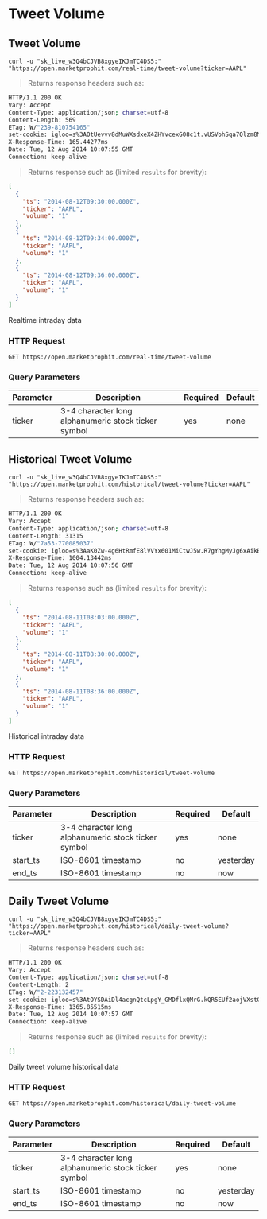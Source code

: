
# Tweet Volume


## Tweet Volume

```shell
curl -u "sk_live_w3Q4bCJVB8xgyeIKJmTC4DS5:" "https://open.marketprophit.com/real-time/tweet-volume?ticker=AAPL"
```

> Returns response headers such as:

```bash
HTTP/1.1 200 OK
Vary: Accept
Content-Type: application/json; charset=utf-8
Content-Length: 569
ETag: W/"239-810754165"
set-cookie: igloo=s%3AOtUevvv8dMuWXsdxeX4ZHYvcexG08c1t.vUSVohSqa7Qlzm8M%2FqTqJQDns5uTCflCbtLi0eR22v0; Path=/; Expires=Wed, 13 Aug 2014 10:07:55 GMT; HttpOnly
X-Response-Time: 165.44277ms
Date: Tue, 12 Aug 2014 10:07:55 GMT
Connection: keep-alive


```

> Returns response such as (limited `results` for brevity):

```json
[
  {
    "ts": "2014-08-12T09:30:00.000Z",
    "ticker": "AAPL",
    "volume": "1"
  },
  {
    "ts": "2014-08-12T09:34:00.000Z",
    "ticker": "AAPL",
    "volume": "1"
  },
  {
    "ts": "2014-08-12T09:36:00.000Z",
    "ticker": "AAPL",
    "volume": "1"
  }
]
```

Realtime intraday data

### HTTP Request

`GET https://open.marketprophit.com/real-time/tweet-volume`

### Query Parameters

Parameter | Description | Required | Default
--------- | ----------- | -------- | -------
ticker | 3-4 character long alphanumeric stock ticker symbol | yes | none



## Historical Tweet Volume

```shell
curl -u "sk_live_w3Q4bCJVB8xgyeIKJmTC4DS5:" "https://open.marketprophit.com/historical/tweet-volume?ticker=AAPL"
```

> Returns response headers such as:

```bash
HTTP/1.1 200 OK
Vary: Accept
Content-Type: application/json; charset=utf-8
Content-Length: 31315
ETag: W/"7a53-770085037"
set-cookie: igloo=s%3AaK0Zw-4g6HtRmfE8lVVYx601MiCtwJ5w.R7gYhgMyJg6xAikBrplpysJqWCf3fKhpDzAxX2KNgG8; Path=/; Expires=Wed, 13 Aug 2014 10:07:56 GMT; HttpOnly
X-Response-Time: 1004.13442ms
Date: Tue, 12 Aug 2014 10:07:56 GMT
Connection: keep-alive


```

> Returns response such as (limited `results` for brevity):

```json
[
  {
    "ts": "2014-08-11T08:03:00.000Z",
    "ticker": "AAPL",
    "volume": "1"
  },
  {
    "ts": "2014-08-11T08:30:00.000Z",
    "ticker": "AAPL",
    "volume": "1"
  },
  {
    "ts": "2014-08-11T08:36:00.000Z",
    "ticker": "AAPL",
    "volume": "1"
  }
]
```

Historical intraday data

### HTTP Request

`GET https://open.marketprophit.com/historical/tweet-volume`

### Query Parameters

Parameter | Description | Required | Default
--------- | ----------- | -------- | -------
ticker | 3-4 character long alphanumeric stock ticker symbol | yes | none
start_ts | ISO-8601 timestamp | no | yesterday
end_ts | ISO-8601 timestamp | no | now


## Daily Tweet Volume

```shell
curl -u "sk_live_w3Q4bCJVB8xgyeIKJmTC4DS5:" "https://open.marketprophit.com/historical/daily-tweet-volume?ticker=AAPL"
```

> Returns response headers such as:

```bash
HTTP/1.1 200 OK
Vary: Accept
Content-Type: application/json; charset=utf-8
Content-Length: 2
ETag: W/"2-223132457"
set-cookie: igloo=s%3AtOYSDAiDl4acgnQtcLpgY_GMDflxQMrG.kQR5EUf2aojVXstGMwK8cduIMFyMVReKT%2F%2BR0vkFhYo; Path=/; Expires=Wed, 13 Aug 2014 10:07:57 GMT; HttpOnly
X-Response-Time: 1365.85515ms
Date: Tue, 12 Aug 2014 10:07:57 GMT
Connection: keep-alive


```

> Returns response such as (limited `results` for brevity):

```json
[]
```

Daily tweet volume historical data

### HTTP Request

`GET https://open.marketprophit.com/historical/daily-tweet-volume`

### Query Parameters

Parameter | Description | Required | Default
--------- | ----------- | -------- | -------
ticker | 3-4 character long alphanumeric stock ticker symbol | yes | none
start_ts | ISO-8601 timestamp | no | yesterday
end_ts | ISO-8601 timestamp | no | now
